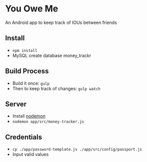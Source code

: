 # You Owe Me
An Android app to keep track of IOUs between friends

## Install
* `npm install`
* MySQL create database money\_trackr

## Build Process
* Build it once: `gulp`
* Then to keep track of changes: `gulp watch`

## Server
* Install [nodemon](https://github.com/remy/nodemon)
* `nodemon app/src/money-tracker.js`

## Credentials
* `cp ./app/password-template.js ./app/src/config/passport.js`
* Input valid values
